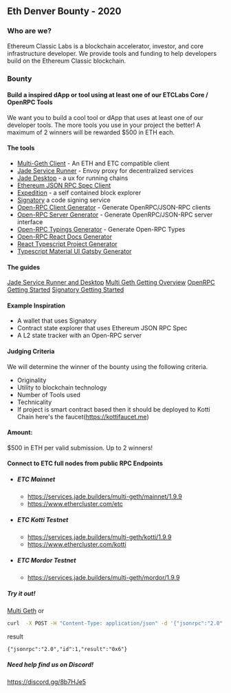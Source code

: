 ## Eth Denver Bounty - 2020

### Who are we?
Ethereum Classic Labs is a blockchain accelerator, investor, and core infrastructure developer. We provide tools and funding to help developers build on the Ethereum Classic blockchain.

### Bounty

#### Build a inspired dApp or tool using at least one of our ETCLabs Core / OpenRPC Tools
We want you to build a cool tool or dApp that uses at least one of our developer tools. The more tools you use in your project the better! A maximum of 2 winners will be rewarded $500 in ETH each.

#### The tools
* [Multi-Geth Client](https://multi-geth.org/) - An ETH and ETC compatible client
* [Jade Service Runner](https://github.com/etclabscore/jade-service-runner) - Envoy proxy for decentralized services
* [Jade Desktop](https://github.com/etclabscore/jade-desktop) - a ux for running chains
* [Ethereum JSON RPC Spec Client](https://github.com/etclabscore/ethereum-json-rpc-specification#clients)
* [Expedition](http://expedition.dev/) - a self contained block explorer
* [Signatory](http://signatory.dev/) a code signing service
* [Open-RPC Client Generator](https://github.com/open-rpc/generator-client) - Generate OpenRPC/JSON-RPC clients
* [Open-RPC Server Generator](https://github.com/open-rpc/server-js) - Generate OpenRPC/JSON-RPC server interface
* [Open-RPC Typings Generator](https://github.com/open-rpc/typings) - Generate Open-RPC Types
* [Open-RPC React Docs Generator](https://github.com/open-rpc/docs-react)
* [React Typescript Project Generator](https://github.com/etclabscore/pristine-typescript-react)
* [Typescript Material UI Gatsby Generator](https://github.com/etclabscore/pristine-typescript-gatsby-react-material-ui)

#### The guides
[Jade Service Runner and Desktop](https://jade.builders/getting-started/)
[Multi Geth Getting Overview](https://multi-geth.org/overview)
[OpenRPC Getting Started](https://open-rpc.org/getting-started)
[Signatory Getting Started](https://signatory.dev/getting-started)

#### Example Inspiration

* A wallet that uses Signatory
* Contract state explorer that uses Ethereum JSON RPC Spec
* A L2 state tracker with an Open-RPC server

#### Judging Criteria
We will determine the winner of the bounty using the following criteria.
* Originality
* Utility to blockchain technology
* Number of Tools used
* Technicality
* If project is smart contract based then it should be deployed to Kotti Chain here's the faucet(https://kottifaucet.me)

#### Amount: 
$500 in ETH per valid submission. Up to 2 winners!

#### Connect to ETC full nodes from public RPC Endpoints
- ##### ETC Mainnet
  - https://services.jade.builders/multi-geth/mainnet/1.9.9
  - https://www.ethercluster.com/etc
- ##### ETC Kotti Testnet
  - https://services.jade.builders/multi-geth/kotti/1.9.9
  - https://www.ethercluster.com/kotti
- ##### ETC Mordor Testnet
  - https://services.jade.builders/multi-geth/mordor/1.9.9

##### Try it out!
[Multi Geth](https://multi-geth.org/api-documentation/)
or 
```sh
curl  -X POST -H "Content-Type: application/json" -d '{"jsonrpc":"2.0","method":"eth_chainId","params": [],"id":1}' https://services.jade.builders/multi-geth/kotti/1.9.9
```
result
```
{"jsonrpc":"2.0","id":1,"result":"0x6"}
```
##### Need help find us on Discord!
https://discord.gg/8b7HJe5


